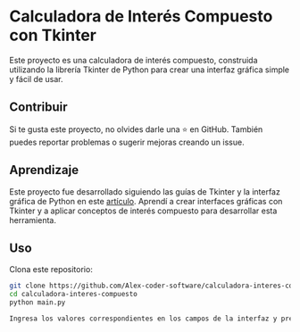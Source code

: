 # Calculadora de Interés Compuesto con Tkinter

Este proyecto es una calculadora de interés compuesto, construida utilizando la librería Tkinter de Python para crear una interfaz gráfica simple y fácil de usar.

## Contribuir

Si te gusta este proyecto, no olvides darle una ⭐ en GitHub. También puedes reportar problemas o sugerir mejoras creando un issue.

## Aprendizaje

Este proyecto fue desarrollado siguiendo las guías de Tkinter y la interfaz gráfica de Python en este [artículo](https://medium.com/@solidlucho/tkinter-crea-interfaces-gr%C3%A1ficas-en-python-de-forma-sencilla-50d131f84883).
Aprendí a crear interfaces gráficas con Tkinter y a aplicar conceptos de interés compuesto para desarrollar esta herramienta.

## Uso

Clona este repositorio:

   ```bash
   git clone https://github.com/Alex-coder-software/calculadora-interes-compuesto.git
   cd calculadora-interes-compuesto
   python main.py

Ingresa los valores correspondientes en los campos de la interfaz y presiona "Calcular" para ver el resultado.
